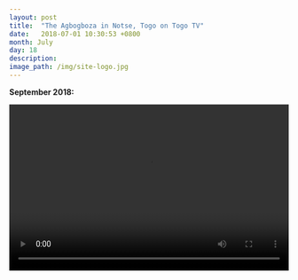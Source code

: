```yaml
---
layout: post
title:  "The Agbogboza in Notse, Togo on Togo TV"
date:   2018-07-01 10:30:53 +0800
month: July
day: 18
description: 
image_path: /img/site-logo.jpg
---
```


<div class="content_wrap">
	<p><strong class="font-weight-bold">September 2018:</strong></p>
  <video width="100%" height="300" controls>
    <source src="{{site.baseurl}}/img/bf423bda-81b6-4846-9315-9a6c6af2b780.MP4" type="video/mp4">
  </video> 
</div>
